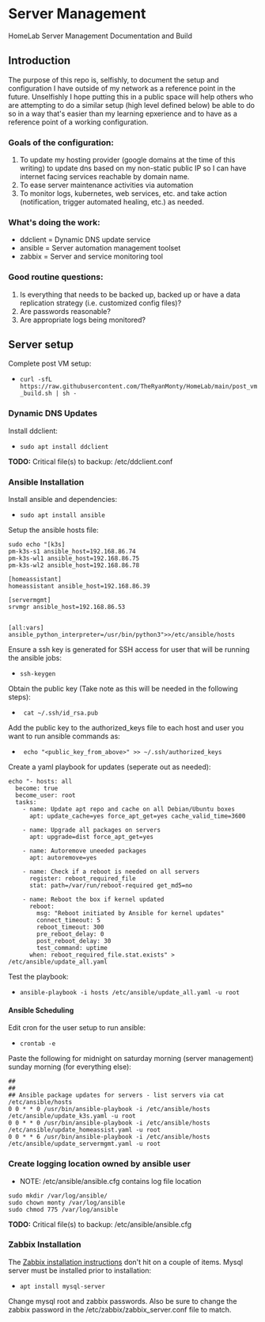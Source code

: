 # Server Management
HomeLab Server Management Documentation and Build

## Introduction
The purpose of this repo is, selfishly, to document the setup and configuration I have outside of my network as a reference point in the future. Unselfishly I hope putting this in a public space will help others who are attempting to do a similar setup (high level defined below) be able to do so in a way that's easier than my learning epxerience and to have as a reference point of a working configuration.

### Goals of the configuration:
1. To update my hosting provider (google domains at the time of this writing) to update dns based on my non-static public IP so I can have internet facing services reachable by domain name.
2. To ease server maintenance activities via automation
3. To monitor logs, kubernetes, web services, etc. and take action (notification, trigger automated healing, etc.) as needed.

### What's doing the work:
- ddclient = Dynamic DNS update service
- ansible = Server automation management toolset
- zabbix = Server and service monitoring tool


### Good routine questions:
1. Is everything that needs to be backed up, backed up or have a data replication strategy (i.e. customized config files)?
2. Are passwords reasonable?
3. Are appropriate logs being monitored?


## Server setup
Complete post VM setup:
* ```curl -sfL https://raw.githubusercontent.com/TheRyanMonty/HomeLab/main/post_vm_build.sh | sh -```

### Dynamic DNS Updates
Install ddclient:
* ```sudo apt install ddclient```


**TODO:** Critical file(s) to backup:
  /etc/ddclient.conf


### Ansible Installation
Install ansible and dependencies:
* ```sudo apt install ansible```

Setup the ansible hosts file:
```
sudo echo "[k3s]
pm-k3s-s1 ansible_host=192.168.86.74
pm-k3s-wl1 ansible_host=192.168.86.75
pm-k3s-wl2 ansible_host=192.168.86.78

[homeassistant]
homeassistant ansible_host=192.168.86.39

[servermgmt]
srvmgr ansible_host=192.168.86.53


[all:vars]
ansible_python_interpreter=/usr/bin/python3">>/etc/ansible/hosts
```

Ensure a ssh key is generated for SSH access for user that will be running the ansible jobs:
* ```ssh-keygen```

Obtain the public key (Take note as this will be needed in the following steps):
* ``` cat ~/.ssh/id_rsa.pub```

Add the public key to the authorized_keys file to each host and user you want to run ansible commands as:
* ``` echo "<public_key_from_above>" >> ~/.ssh/authorized_keys```

Create a yaml playbook for updates (seperate out as needed):
```
echo "- hosts: all
  become: true
  become_user: root
  tasks:
    - name: Update apt repo and cache on all Debian/Ubuntu boxes
      apt: update_cache=yes force_apt_get=yes cache_valid_time=3600

    - name: Upgrade all packages on servers
      apt: upgrade=dist force_apt_get=yes

    - name: Autoremove uneeded packages
      apt: autoremove=yes

    - name: Check if a reboot is needed on all servers
      register: reboot_required_file
      stat: path=/var/run/reboot-required get_md5=no

    - name: Reboot the box if kernel updated
      reboot:
        msg: "Reboot initiated by Ansible for kernel updates"
        connect_timeout: 5
        reboot_timeout: 300
        pre_reboot_delay: 0
        post_reboot_delay: 30
        test_command: uptime
      when: reboot_required_file.stat.exists" > /etc/ansible/update_all.yaml
```
Test the playbook:
* ``` ansible-playbook -i hosts /etc/ansible/update_all.yaml -u root ```

#### Ansible Scheduling
Edit cron for the user setup to run ansible:
* ```crontab -e```

Paste the following for midnight on saturday morning (server management) sunday morning (for everything else):
```
##
##
## Ansible package updates for servers - list servers via cat /etc/ansible/hosts
0 0 * * 0 /usr/bin/ansible-playbook -i /etc/ansible/hosts /etc/ansible/update_k3s.yaml -u root
0 0 * * 0 /usr/bin/ansible-playbook -i /etc/ansible/hosts /etc/ansible/update_homeassist.yaml -u root
0 0 * * 6 /usr/bin/ansible-playbook -i /etc/ansible/hosts /etc/ansible/update_servermgmt.yaml -u root
```

### Create logging location owned by ansible user
* NOTE: /etc/ansible/ansible.cfg contains log file location
```
sudo mkdir /var/log/ansible/
sudo chown monty /var/log/ansible
sudo chmod 775 /var/log/ansible
```

**TODO:** Critical file(s) to backup:
  /etc/ansible/ansible.cfg

### Zabbix Installation
The [Zabbix installation instructions](https://www.zabbix.com/documentation/current/en/manual/installation/install_from_packages/debian_ubuntu) don't hit on a couple of items. Mysql server must be installed prior to installation:
* ``` apt install mysql-server ```

Change mysql root and zabbix passwords. Also be sure to change the zabbix password in the /etc/zabbix/zabbix_server.conf file to match.
